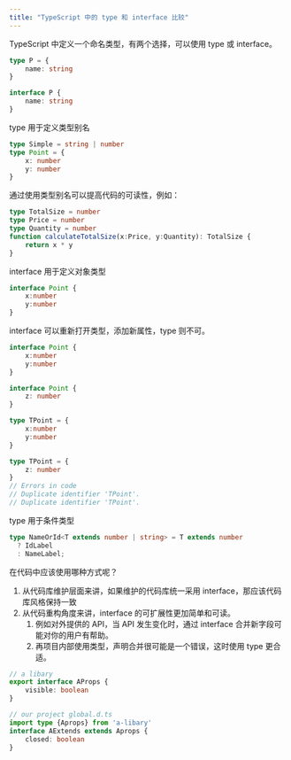```yaml
---
title: "TypeScript 中的 type 和 interface 比较"
---
```


TypeScript 中定义一个命名类型，有两个选择，可以使用 type 或 interface。

```ts
type P = {
    name: string
}
```

```ts
interface P {
    name: string
}
```

type 用于定义类型别名

```ts
type Simple = string | number
type Point = {
    x: number
    y: number
}
```

通过使用类型别名可以提高代码的可读性，例如：

```ts
type TotalSize = number
type Price = number
type Quantity = number
function calculateTotalSize(x:Price, y:Quantity): TotalSize {
    return x * y
}
```

interface 用于定义对象类型

```ts 
interface Point {
    x:number
    y:number
}
```

interface 可以重新打开类型，添加新属性，type 则不可。

```ts
interface Point {
    x:number
    y:number
}

interface Point {
    z: number
}
```

```ts
type TPoint = {
    x:number
    y:number
}

type TPoint = {
    z: number
}
// Errors in code
// Duplicate identifier 'TPoint'.
// Duplicate identifier 'TPoint'.
```

type 用于条件类型

```ts
type NameOrId<T extends number | string> = T extends number
  ? IdLabel
  : NameLabel;
```

在代码中应该使用哪种方式呢？

1. 从代码库维护层面来讲，如果维护的代码库统一采用 interface，那应该代码库风格保持一致
2. 从代码重构角度来讲，interface 的可扩展性更加简单和可读。
    1. 例如对外提供的 API，当 API 发生变化时，通过 interface 合并新字段可能对你的用户有帮助。
    2. 再项目内部使用类型，声明合并很可能是一个错误，这时使用 type 更合适。

```ts
// a libary
export interface AProps {
    visible: boolean
}

// our project global.d.ts
import type {Aprops} from 'a-libary'
interface AExtends extends Aprops {
    closed: boolean
}
```